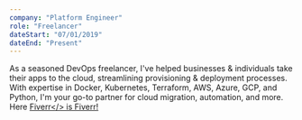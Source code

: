 ```yaml
---
company: "Platform Engineer"
role: "Freelancer"
dateStart: "07/01/2019"
dateEnd: "Present"
---
```


As a seasoned DevOps freelancer, I've helped businesses & individuals take their apps to the
cloud, streamlining provisioning & deployment processes. With expertise in Docker, Kubernetes,
Terraform, AWS, Azure, GCP, and Python, I'm your go-to partner for cloud migration, automation,
and more.
Here <a href="https://www.fiverr.com/aayanmateen470">Fiverr</> is Fiverr!
